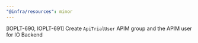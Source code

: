 ```yaml
---
"@infra/resources": minor
---
```


[IOPLT-690, IOPLT-691] Create `ApiTrialUser` APIM group and the APIM user for IO Backend
